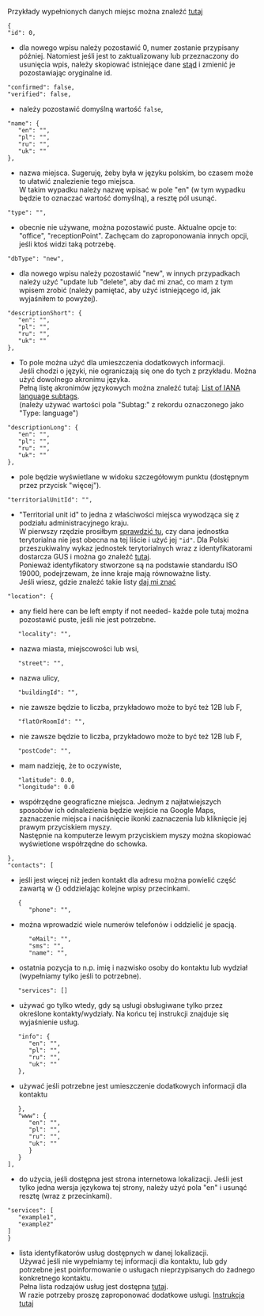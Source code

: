 Przykłady wypełnionych danych miejsc można znaleźć  [tutaj](https://github.com/AdamGiergun/IfR-data/blob/main/data/spots.json)
```
{
"id": 0,
```
- dla nowego wpisu należy pozostawić 0, numer zostanie przypisany później. Natomiest jeśli jest to zaktualizowany lub przeznaczony do usunięcia wpis, należy skopiować istniejące dane [stąd](https://github.com/AdamGiergun/IfR-data/blob/main/data/spots.json) i zmienić je pozostawiając oryginalne id.
```
"confirmed": false,
"verified": false,
```
- należy pozostawić domyślną wartość `false`,
```
"name": {
   "en": "",
   "pl": "",
   "ru": "",
   "uk": ""
},
```
- nazwa miejsca. Sugeruję, żeby była w języku polskim, bo czasem może to ułatwić znalezienie tego miejsca.<br>
  W takim wypadku należy nazwę wpisać w pole "en" (w tym wypadku będzie to oznaczać wartość domyślną), a resztę pól usunąć.
```
"type": "",
```
- obecnie nie używane, można pozostawić puste. Aktualne opcje to: "office", "receptionPoint". Zachęcam do zaproponowania innych opcji, jeśli ktoś widzi taką potrzebę.
```
"dbType": "new",
```
- dla nowego wpisu należy pozostawić "new", w innych przypadkach należy użyć "update lub "delete", aby dać mi znać, co mam z tym wpisem zrobić (należy pamiętać, aby użyć istniejącego id, jak wyjaśniłem to powyżej).
```
"descriptionShort": {
   "en": "",
   "pl": "",
   "ru": "",
   "uk": ""
},
```
- To pole można użyć dla umieszczenia dodatkowych informacji.<br>
  Jeśli chodzi o języki, nie ograniczają się one do tych z przykładu. Można użyć dowolnego akronimu języka.<br>
  Pełną listę akronimów językowych można znaleźć tutaj: [List of IANA language subtags](https://www.iana.org/assignments/language-subtag-registry/language-subtag-registry).<br>
  (należy używać wartości pola "Subtag:" z rekordu oznaczonego jako "Type: language")
```
"descriptionLong": {
   "en": "",
   "pl": "",
   "ru": "",
   "uk": ""
},
```
- pole będzie wyświetlane w widoku szczegółowym punktu (dostępnym przez przycisk "więcej").
```
"territorialUnitId": "",
```
- "Territorial unit id" to jedna z właściwości miejsca wywodząca się z podziału administracyjnego kraju.<br>
  W pierwszy rzędzie prosiłbym [sprawdzić tu](https://github.com/AdamGiergun/IfR-data/blob/main/data/territorialUnits.json),
  czy dana jednostka terytorialna nie jest obecna na tej liście i użyć jej `"id"`.
  Dla Polski przeszukiwalny wykaz jednostek terytorialnych wraz z identyfikatorami dostarcza GUS i można go znaleźć [tutaj](https://eteryt.stat.gov.pl/eTeryt/rejestr_teryt/udostepnianie_danych/baza_teryt/uzytkownicy_indywidualni/wyszukiwanie/wyszukiwanie.aspx?contrast=default).<br>
  Ponieważ identyfikatory stworzone są na podstawie standardu ISO 19000, podejrzewam, że inne kraje mają równoważne listy.<br>
  Jeśli wiesz, gdzie znaleźć takie listy [daj mi znać](https://github.com/AdamGiergun/IfR-data/issues/2)
```
"location": {
```
- any field here can be left empty if not needed- każde pole tutaj można pozostawić puste, jeśli nie jest potrzebne.
```
   "locality": "",
```
- nazwa miasta, miejscowości lub wsi,
```
   "street": "",
```
- nazwa ulicy,
```
   "buildingId": "",
```
- nie zawsze będzie to liczba, przykładowo może to być też 12B lub F,
```
   "flatOrRoomId": "",
```
- nie zawsze będzie to liczba, przykładowo może to być też 12B lub F,
```
   "postCode": "",
```
- mam nadzieję, że to oczywiste,
```
   "latitude": 0.0,
   "longitude": 0.0
```
- współrzędne geograficzne miejsca. Jednym z najłatwiejszych sposobów ich odnalezienia będzie wejście na Google Maps, zaznaczenie miejsca i naciśnięcie ikonki zaznaczenia lub kliknięcie jej prawym przyciskiem myszy.<br>
  Następnie na komputerze lewym przyciskiem myszy można skopiować wyświetlone współrzędne do schowka.
```
},
"contacts": [
```
- jeśli jest więcej niż jeden kontakt dla adresu można powielić część zawartą w {} oddzielając kolejne wpisy przecinkami.
```
   {
      "phone": "",
```
 - można wprowadzić wiele numerów telefonów i oddzielić je spacją.
```
      "eMail": "",
      "sms": "",
      "name": "",
```
- ostatnia pozycja to n.p. imię i nazwisko osoby do kontaktu lub wydział (wypełniamy tylko jeśli to potrzebne).
```
   "services": []
```
- używać go tylko wtedy, gdy są usługi obsługiwane tylko przez określone kontakty/wydziały. Na końcu tej instrukcji znajduje się wyjaśnienie usług.
```
   "info": {
      "en": "",
      "pl": "",
      "ru": "",
      "uk": ""
   },
```
 - używać jeśli potrzebne jest umieszczenie dodatkowych informacji dla kontaktu
```
   },
   "www": {
      "en": "",
      "pl": "",
      "ru": "",
      "uk": ""
      }
   }
],
```
- do użycia, jeśli dostępna jest strona internetowa lokalizacji. Jeśli jest tylko jedna wersja językowa tej strony, należy użyć pola "en" i usunąć resztę (wraz z przecinkami).
```
"services": [
   "example1",
   "example2"   
]
}
```
- lista identyfikatorów usług dostępnych w danej lokalizacji.<br>
  Używać jeśli nie wypełniamy tej informacji dla kontaktu, lub gdy potrzebne jest poinformowanie o usługach nieprzypisanych do żadnego konkretnego kontaktu.<br>
  Pełna lista rodzajów usług jest dostępna [tutaj](https://github.com/AdamGiergun/IfR-data/blob/main/data/services.json).<br>
  W razie potrzeby proszę zaproponować dodatkowe usługi. [Instrukcja tutaj](https://github.com/AdamGiergun/IfR-data/blob/main/instructions/README_SERVICES_pl.md)